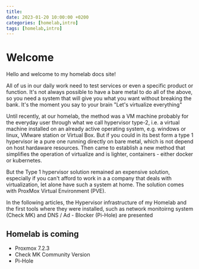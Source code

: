 ```yaml
---
title:
date: 2023-01-20 10:00:00 +0200
categories: [homelab,intro]
tags: [homelab,intro]
---
```



# Welcome

Hello and welcome to my homelab docs site!

All of us in our daily work need to test services or even a specific product or function.
It's not always possible to have a bare metal to do all of the above, so you need a system that will give you what you want without breaking the bank. It's the moment you say to your brain "Let's virtualize everything"

Until recently, at our homelab, the method was a VM machine probably for the everyday user through what we call hypervisor type-2, i.e. a virtual machine installed on an already active operating system, e.g. windows or linux, VMware station or Virtual Box. But if you could in its best form a type 1 hypervisor ie a pure one running directly on bare metal, which is not depend on host hardaware resources.
Then came to establish a new method that simplifies the operation of virtualize and is lighter, containers - either docker or kubernetes.

But the Type 1 hypervisor solution remained an expensive solution, especially if you can't afford to work in a a company that deals with virtualization, let alone have such a system at home. The solution comes with ProxMox Virtual Environment (PVE).

In the following articles, the Hypervisor infrastructure of my Homelab and the first tools where they were installed, such as network monitoirng system (Check MK) and DNS / Ad - Blocker (Pi-Hole) are presented

## Homelab is coming

* Proxmox 7.2.3
* Check MK Community Version
* Pi-Hole


